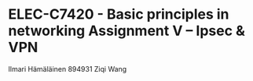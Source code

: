 # ELEC-C7420 - Basic principles in networking Assignment V – Ipsec & VPN

Ilmari Hämäläinen 894931
Ziqi Wang 

